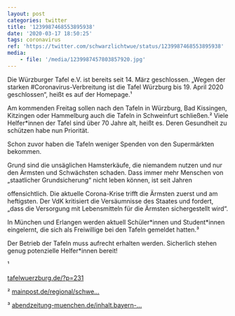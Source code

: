 ```yaml
---
layout: post
categories: twitter
title: '1239987468553895938'
date: '2020-03-17 18:50:25'
tags: coronavirus
ref: 'https://twitter.com/schwarzlichtwue/status/1239987468553895938'
media:
    - file: '/media/1239987457803857920.jpg'
---
```

Die Würzburger Tafel e.V. ist bereits seit 14. März geschlossen. „Wegen der starken #Coronavirus-Verbreitung ist die Tafel Würzburg bis 19. April 2020 geschlossen“, heißt es auf der Homepage.¹  


Am kommenden Freitag sollen nach den Tafeln in Würzburg, Bad Kissingen, Kitzingen oder Hammelburg auch die Tafeln in Schweinfurt schließen.² Viele Helfer\*innen der Tafel sind über 70 Jahre alt, heißt es. Deren Gesundheit zu schützen habe nun Priorität. 


Schon zuvor haben die Tafeln weniger Spenden von den Supermärkten bekommen. 

Grund sind die unsäglichen Hamsterkäufe, die niemandem nutzen und nur den Ärmsten und Schwächsten schaden. Dass immer mehr Menschen von „staatlicher Grundsicherung“ nicht leben können, ist seit Jahren 


offensichtlich. Die aktuelle Corona-Krise trifft die Ärmsten zuerst und am heftigsten. Der VdK kritisiert die Versäumnisse des Staates und fordert, „dass die Versorgung mit Lebensmitteln für die Ärmsten sichergestellt wird“. 


In München und Erlangen werden aktuell Schüler\*innen und Student\*innen eingelernt, die sich als Freiwillige bei den Tafeln gemeldet hatten.³



Der Betrieb der Tafeln muss aufrecht erhalten werden. Sicherlich stehen genug potenzielle Helfer\*innen bereit! 


¹

 [tafelwuerzburg.de/?p=231](https://tafelwuerzburg.de/?p=231)



² [mainpost.de/regional/schwe…](https://www.mainpost.de/regional/schweinfurt/Wegen-Coronavirus-Die-Tafel-Schweinfurt-schliesst-ab-Freitag;art742,10424165)



³ [abendzeitung-muenchen.de/inhalt.bayern-…](https://www.abendzeitung-muenchen.de/inhalt.bayern-coronavirus-viele-bayerische-tafeln-muessen-schliessen.ff6850bb-d50a-4e9b-8506-198170ef7e0d.html) 

